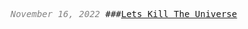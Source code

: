 <span style="font-size: 14px; color: #828282;"> *November 16, 2022*</span>
###[Lets Kill The Universe](/bible/posts/2022-11-16-lets-kill-the-universe.html)

<style> body {font-family: 'Lucida Console', monospace;background-color: ""}</style>
